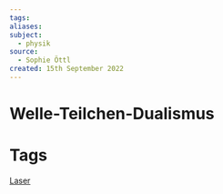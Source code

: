 ```yaml
---
tags: 
aliases: 
subject:
  - physik
source:
  - Sophie Öttl
created: 15th September 2022
---
```


# Welle-Teilchen-Dualismus

# Tags

[Laser](Laser.md)